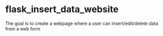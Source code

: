 # flask_insert_data_website
The goal is to create a webpage where a user can insert/edit/delete data from a web form